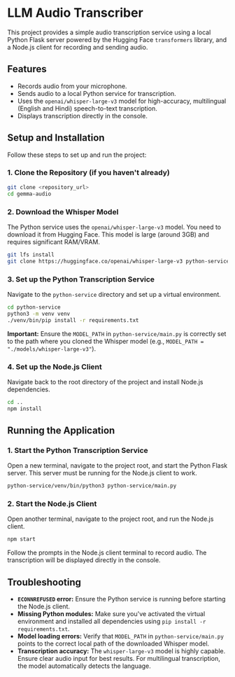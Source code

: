 # LLM Audio Transcriber

This project provides a simple audio transcription service using a local Python Flask server powered by the Hugging Face `transformers` library, and a Node.js client for recording and sending audio.

## Features

- Records audio from your microphone.
- Sends audio to a local Python service for transcription.
- Uses the `openai/whisper-large-v3` model for high-accuracy, multilingual (English and Hindi) speech-to-text transcription.
- Displays transcription directly in the console.

## Setup and Installation

Follow these steps to set up and run the project:

### 1. Clone the Repository (if you haven't already)

```bash
git clone <repository_url>
cd gemma-audio
```

### 2. Download the Whisper Model

The Python service uses the `openai/whisper-large-v3` model. You need to download it from Hugging Face. This model is large (around 3GB) and requires significant RAM/VRAM.

```bash
git lfs install
git clone https://huggingface.co/openai/whisper-large-v3 python-service/models/whisper-large-v3
```

### 3. Set up the Python Transcription Service

Navigate to the `python-service` directory and set up a virtual environment.

```bash
cd python-service
python3 -m venv venv
./venv/bin/pip install -r requirements.txt
```

**Important:** Ensure the `MODEL_PATH` in `python-service/main.py` is correctly set to the path where you cloned the Whisper model (e.g., `MODEL_PATH = "./models/whisper-large-v3"`).

### 4. Set up the Node.js Client

Navigate back to the root directory of the project and install Node.js dependencies.

```bash
cd ..
npm install
```

## Running the Application

### 1. Start the Python Transcription Service

Open a new terminal, navigate to the project root, and start the Python Flask server. This server must be running for the Node.js client to work.

```bash
python-service/venv/bin/python3 python-service/main.py
```

### 2. Start the Node.js Client

Open another terminal, navigate to the project root, and run the Node.js client.

```bash
npm start
```

Follow the prompts in the Node.js client terminal to record audio. The transcription will be displayed directly in the console.

## Troubleshooting

- **`ECONNREFUSED` error:** Ensure the Python service is running before starting the Node.js client.
- **Missing Python modules:** Make sure you've activated the virtual environment and installed all dependencies using `pip install -r requirements.txt`.
- **Model loading errors:** Verify that `MODEL_PATH` in `python-service/main.py` points to the correct local path of the downloaded Whisper model.
- **Transcription accuracy:** The `whisper-large-v3` model is highly capable. Ensure clear audio input for best results. For multilingual transcription, the model automatically detects the language.
